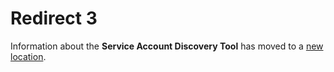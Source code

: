 [title]: # (Redirect 3)
[tags]: # ()
[priority]: # (10105)
[display]: # (content)

# Redirect 3

Information about the **Service Account Discovery Tool** has moved to a [new location](../../ref-items/discovery-tool/).



  

  
